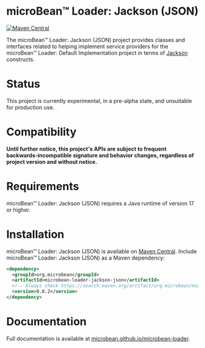 # microBean™ Loader: Jackson (JSON)

[![Maven Central](https://maven-badges.herokuapp.com/maven-central/org.microbean/microbean-loader-jackson-json/badge.svg)](https://maven-badges.herokuapp.com/maven-central/org.microbean/microbean-loader-jackson-json)

The microBean™ Loader: Jackson (JSON) project provides classes and interfaces
related to helping implement service providers for the microBean™
Loader: Default Implementation project in terms of
[Jackson](https://github.com/FasterXML/jackson-databind) constructs.

# Status

This project is currently experimental, in a pre-alpha state, and
unsuitable for production use.

# Compatibility

**Until further notice, this project's APIs are subject to frequent
backwards-incompatible signature and behavior changes, regardless of
project version and without notice.**

# Requirements

microBean™ Loader: Jackson (JSON) requires a Java runtime of version
17 or higher.

# Installation

microBean™ Loader: Jackson (JSON) is available on [Maven
Central](https://search.maven.org/).  Include microBean™
Loader: Jackson (JSON) as a Maven dependency:

```xml
<dependency>
  <groupId>org.microbean</groupId>
  <artifactId>microbean-loader-jackson-json</artifactId>
  <!-- Always check https://search.maven.org/artifact/org.microbean/microbean-loader-jackson-json for up-to-date available versions. -->
  <version>0.0.2</version>
</dependency>
```

# Documentation

Full documentation is available at
[microbean.github.io/microbean-loader](https://microbean.github.io/microbean-loader/).
